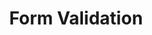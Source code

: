 ---
title: Form Validation
description: Add form validation with react-hook-forms.
weight: 41
lastmod: 2021-02-01T10:23:30-09:00
draft: false
vimeo: 
emoji: 🛑
video_length: 11:47
---